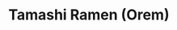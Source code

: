 ---
layout: place
title: "Tamashi Ramen (Orem)"
permalink: /utah/orem/tamashi-ramen-orem.html
stateAbbr: UT
stateName: Utah
cityName: Orem
place_id: ChIJLUKkIfmbTYcRfgiv04eMYuk
photos:
  - name: >-
      places/ChIJLUKkIfmbTYcRfgiv04eMYuk/photos/AeeoHcIRSd4gbe8WZteX7goHlAp64Cc_3eRituKHDV9ahsKjsaa5wnNvakalDkB_icuFp9wWF22O8-cvMT0lgJEnsMjaKZwEAUgBZ1Luy3ETCWkSBdk6U91dY1pIECvI0SYpftXuoy1kYHmAxZGS8hz5qiVp4CLED2L5_U3m_A91j-S31XoJ6AKjQ1cvMNV9dcl2z9JrqU6TkMITfg11phF9iIiH5OE_4sH6RmaRPIbaUUFyDm07CWwgcCGkeofwNp5ZItaJYD4ZrzJt6YulsbvTOl_b-z6PFwq03GaBxHbTjfetMw
    widthPx: 960
    heightPx: 540
    authorAttributions:
      - displayName: Tamashi Ramen (Orem)
        uri: https://maps.google.com/maps/contrib/104676600163806364399
        photoUri: >-
          https://lh3.googleusercontent.com/a-/ALV-UjXc15ejZOb3bdHKRcUejv6MJjykEIql8g_xYEbJVDPbByhferJH=s100-p-k-no-mo
    flagContentUri: >-
      https://www.google.com/local/imagery/report/?cb_client=maps_api_places.places_api&image_key=!1e10!2sAF1QipPzZeYIMOkz4MsgSaTm3xlt1BgIUgkXuEfOO0zK&hl=en-US
    googleMapsUri: >-
      https://www.google.com/maps/place//data=!3m4!1e2!3m2!1sAF1QipPzZeYIMOkz4MsgSaTm3xlt1BgIUgkXuEfOO0zK!2e10!4m2!3m1!1s0x874d9bf921a4422d:0xe9628c87d3af087e
  - name: >-
      places/ChIJLUKkIfmbTYcRfgiv04eMYuk/photos/AeeoHcJ3yZIrOEuIhF1fnR4BorylO3x5y-0wsLF_arBwrWNE0iVoO_sblGUEB5C2PYkQ1tnKHbbiROfiVxLddsxW7A0o0WBNGtSfnsIpDchNwGohN-f_AfLfrsB6WAmXadGDx3XaojERtv2ijsmajVywvaZeBJtEeJ8Fj906EmutOzGbIKTImvBJ-gpnxSPh4FKdfMid0iVVxnWYyu7ghQeWmHVg8Wt_qC_sPJzuMiwsN3cOIeeXCAhw0pftcIaTDdHshO3PwDouS58tiO3-s9gn2ffrLHruo-XA8nQ6HNi-exJjiA
    widthPx: 1400
    heightPx: 800
    authorAttributions:
      - displayName: Tamashi Ramen (Orem)
        uri: https://maps.google.com/maps/contrib/104676600163806364399
        photoUri: >-
          https://lh3.googleusercontent.com/a-/ALV-UjXc15ejZOb3bdHKRcUejv6MJjykEIql8g_xYEbJVDPbByhferJH=s100-p-k-no-mo
    flagContentUri: >-
      https://www.google.com/local/imagery/report/?cb_client=maps_api_places.places_api&image_key=!1e10!2sAF1QipM8D7bIMAYXh6mhVqk8FyiYEdWFr-qUbKIIdRYj&hl=en-US
    googleMapsUri: >-
      https://www.google.com/maps/place//data=!3m4!1e2!3m2!1sAF1QipM8D7bIMAYXh6mhVqk8FyiYEdWFr-qUbKIIdRYj!2e10!4m2!3m1!1s0x874d9bf921a4422d:0xe9628c87d3af087e
  - name: >-
      places/ChIJLUKkIfmbTYcRfgiv04eMYuk/photos/AeeoHcLOxAhSltLynvU3iOLoehr-zxRPDgbgMs3P9SbaUrlQ8bf-3NcdQh4dKO2RhkJUZ7Z_Pjah9_Os2OXWdumSKQYnL6VfEZHQ0KqQxrkqeqEmLACWCXhGFJZ5HgXfge_hXLGnpokuzhRZEUPzNjL27FLldKpsx7M1j131WQ4QIgGNkWZ6eO84-XPi44CTrbjJ8xnDfm3wUc-wHkwZkjYgZWvUJmD9QCf1tzDNf7yCZoAG6ltVm4fqn02LlRusBJKohnyBmpPzy4ZEApq23E7lWBRe2rhaE1VYSSdaCHowlwJV1bgnKzdrXPPFOkT-VeoUI6tHsgeQWHD6RYqmIxPsXlXgJxpcygFtD1sKHNXxEmrTzVyRouRC76fiUI25dbt98rVCui37m590ZNSNTPkPcLveHHanTen3BGVFdFG8raf3bg
    widthPx: 3024
    heightPx: 4032
    authorAttributions:
      - displayName: Lad Man
        uri: https://maps.google.com/maps/contrib/102282233569384522849
        photoUri: >-
          https://lh3.googleusercontent.com/a-/ALV-UjV2Bykx0JoRLNlhcA-01pkeu-PNLg0B6Yf2ilTSFuWHRkILiyO2=s100-p-k-no-mo
    flagContentUri: >-
      https://www.google.com/local/imagery/report/?cb_client=maps_api_places.places_api&image_key=!1e10!2sCIHM0ogKEICAgIDXqfGuLQ&hl=en-US
    googleMapsUri: >-
      https://www.google.com/maps/place//data=!3m4!1e2!3m2!1sCIHM0ogKEICAgIDXqfGuLQ!2e10!4m2!3m1!1s0x874d9bf921a4422d:0xe9628c87d3af087e
  - name: >-
      places/ChIJLUKkIfmbTYcRfgiv04eMYuk/photos/AeeoHcJrnT8Yxw0NO9SlcEvvUc1EHR4jv4AIuzrfJ2EYocWv6tk_6SFKIDiRTFmnDB_ZUgjixNgM_v0lvZXnCQQ5h1W4G1EsdFVULiBmL9fuUY33HOdmBOiYkCb-DJqlSol5jbdR8ytKa5MvpClS7wD2p9kvGWeyDoeShInMyvrUdohBFzxNyX4W93u5CWcNz0LuKRRMZJcPUnxTaAaJIYqnNNwZaF39aC6PPR813fVl42HkU8ZmQ8Xz1IDb5lM8IyKGSxymks-0g9GCf0PV3SgHJRP6epLDRQ38JpJnQh51SCp9HdnjC2hjfxiWuuxPacPuy-Ze8pziOQTUiX8XhqrX_4UNB9DErRaTstiY0JnyoXoy2cGBskrK18KOIfa8-ulBJGuZgAxD9XbrXlS72i1ScgbvaD3aqojDNZQZIyK-LNNMlCh9
    widthPx: 4032
    heightPx: 2268
    authorAttributions:
      - displayName: Ernie Hernandez
        uri: https://maps.google.com/maps/contrib/107453398201517004249
        photoUri: >-
          https://lh3.googleusercontent.com/a-/ALV-UjUAzbAlKwpyGYLHO7W8UFCASg2IWfGFEHhyPBoN7BHlid6slMlF6Q=s100-p-k-no-mo
    flagContentUri: >-
      https://www.google.com/local/imagery/report/?cb_client=maps_api_places.places_api&image_key=!1e10!2sCIHM0ogKEICAgIC_vKbGlQE&hl=en-US
    googleMapsUri: >-
      https://www.google.com/maps/place//data=!3m4!1e2!3m2!1sCIHM0ogKEICAgIC_vKbGlQE!2e10!4m2!3m1!1s0x874d9bf921a4422d:0xe9628c87d3af087e
  - name: >-
      places/ChIJLUKkIfmbTYcRfgiv04eMYuk/photos/AeeoHcKfK5zgo2xXubGxlwqfSvWm2rvP97iIExDO1q3oEB3fY8_asCuqKG9e_mITcyz60Le0p4VYM0WSUa2lu8DbgD6yeB258shVOamwlEICUC_PSZVtDMaxEJ8je5MO7SIvyhUW5NJWUGls_NjRlZkqXqn615lS2IPu3kPBWtFn_Cf_OsOBwE9bCkCoV1KdfHe53FTMNB1Xvxy1_sMEZNoKLjCSRc1LzD47AfKnAYdZmXsHG3KLC-yebqUW4RqgcBuFNpAf_6iwVhzLygvefXp_tqjEPWQG8IgohJbwgo59_sIPhg
    widthPx: 2316
    heightPx: 2316
    authorAttributions:
      - displayName: Tamashi Ramen (Orem)
        uri: https://maps.google.com/maps/contrib/104676600163806364399
        photoUri: >-
          https://lh3.googleusercontent.com/a-/ALV-UjXc15ejZOb3bdHKRcUejv6MJjykEIql8g_xYEbJVDPbByhferJH=s100-p-k-no-mo
    flagContentUri: >-
      https://www.google.com/local/imagery/report/?cb_client=maps_api_places.places_api&image_key=!1e10!2sAF1QipPPfKeVu8De9ouaohlv0YmJEN4ka7rLMT6t6q4E&hl=en-US
    googleMapsUri: >-
      https://www.google.com/maps/place//data=!3m4!1e2!3m2!1sAF1QipPPfKeVu8De9ouaohlv0YmJEN4ka7rLMT6t6q4E!2e10!4m2!3m1!1s0x874d9bf921a4422d:0xe9628c87d3af087e
  - name: >-
      places/ChIJLUKkIfmbTYcRfgiv04eMYuk/photos/AeeoHcKBex1qIOND6MYzCsfgz0ng8n01qgnDQCXiA-586E4gpUBma6HPXPRc-KMGhRmf0SWBdqAisyz4JYwOkfqhgX_Q9JqMypD3Ez6WSA5uqYEHI7nzZVcv5sKNS7M2wKp7HSueMeFeocww8KuN9htJW_gHvTP8ClL5cl_CceJPa45oZQ7KADODssH8zAZwNwRz72pMf5OEmCGmArRj3K8j103der-QBvKH0o5Yg1oijNglzl80UXOcJLBjl-KtNfe_eTm6QEe_-PhYGl-G8lDNiE5ruxVLUZ3Y89aqlubfYhb5PQ
    widthPx: 2896
    heightPx: 1441
    authorAttributions:
      - displayName: Tamashi Ramen (Orem)
        uri: https://maps.google.com/maps/contrib/104676600163806364399
        photoUri: >-
          https://lh3.googleusercontent.com/a-/ALV-UjXc15ejZOb3bdHKRcUejv6MJjykEIql8g_xYEbJVDPbByhferJH=s100-p-k-no-mo
    flagContentUri: >-
      https://www.google.com/local/imagery/report/?cb_client=maps_api_places.places_api&image_key=!1e10!2sAF1QipMdpFI27QWMe94qZcXQAguFUn6Yyd6PLTaMBDz4&hl=en-US
    googleMapsUri: >-
      https://www.google.com/maps/place//data=!3m4!1e2!3m2!1sAF1QipMdpFI27QWMe94qZcXQAguFUn6Yyd6PLTaMBDz4!2e10!4m2!3m1!1s0x874d9bf921a4422d:0xe9628c87d3af087e
  - name: >-
      places/ChIJLUKkIfmbTYcRfgiv04eMYuk/photos/AeeoHcLe3fSSsTZfkvmRE_f4xZ9CPmQ4Q0U-nn2bd-vF2BLstPglPW3V6QvdUsOPn7qixBt7DC0F-Uyf_upQhH2Fwm_6jNPZKmsnhF2o34yIb-VX8Mcln0tEQWAHZdeXdkfGUHcDznPc44CtQrz1vY9QlW9OVpW-acNArQo2a5OuyQyD5idF68Q2_fTrSUDt0TWSu38d5wB4c4NrzksD5_TysQdPAHCgEH0y3EySqyoCm_KRm0ImHk4JhhYP-5araKX9G89djo63qg5s0f2VoDiFnYCJyzXW4Gw0-sh1is3ThBzIJg
    widthPx: 2320
    heightPx: 2320
    authorAttributions:
      - displayName: Tamashi Ramen (Orem)
        uri: https://maps.google.com/maps/contrib/104676600163806364399
        photoUri: >-
          https://lh3.googleusercontent.com/a-/ALV-UjXc15ejZOb3bdHKRcUejv6MJjykEIql8g_xYEbJVDPbByhferJH=s100-p-k-no-mo
    flagContentUri: >-
      https://www.google.com/local/imagery/report/?cb_client=maps_api_places.places_api&image_key=!1e10!2sAF1QipMqrgYvfUK5ECMMaGEq__LNdtlRj8nQTmWQcljU&hl=en-US
    googleMapsUri: >-
      https://www.google.com/maps/place//data=!3m4!1e2!3m2!1sAF1QipMqrgYvfUK5ECMMaGEq__LNdtlRj8nQTmWQcljU!2e10!4m2!3m1!1s0x874d9bf921a4422d:0xe9628c87d3af087e
  - name: >-
      places/ChIJLUKkIfmbTYcRfgiv04eMYuk/photos/AeeoHcI9QMqHTAZhi-Ccibyms9x7OUNkf34rFMWKIdP6ZNgiWK1_DAZtrZYJjBk469_WMJlIlg2CbNHGD3DkqgFYiGqKEgTGP1eLJkdMd35596cUQwCHMRUz1UdgLISEnw7v0RZBT3yyb6AAVDSoglTUgWU7QMAx3vY6AKDqmT7dTmGcxEEYv4n-ck7Vj7ghl4ziokfk0lmf-qgI682jk20MB_MZtjvq7She9_iRU68vQjTiyVKY8C8ViMEuOOdojkq218BVu0YEiL9ZcCmPYOUdMSfKPd76s0dID9TCOj38st7tPQ
    widthPx: 2111
    heightPx: 2109
    authorAttributions:
      - displayName: Tamashi Ramen (Orem)
        uri: https://maps.google.com/maps/contrib/104676600163806364399
        photoUri: >-
          https://lh3.googleusercontent.com/a-/ALV-UjXc15ejZOb3bdHKRcUejv6MJjykEIql8g_xYEbJVDPbByhferJH=s100-p-k-no-mo
    flagContentUri: >-
      https://www.google.com/local/imagery/report/?cb_client=maps_api_places.places_api&image_key=!1e10!2sAF1QipNwH3By3_KI0XY_XsHSF3npRVnlg6Jdz0NWX3Ig&hl=en-US
    googleMapsUri: >-
      https://www.google.com/maps/place//data=!3m4!1e2!3m2!1sAF1QipNwH3By3_KI0XY_XsHSF3npRVnlg6Jdz0NWX3Ig!2e10!4m2!3m1!1s0x874d9bf921a4422d:0xe9628c87d3af087e
  - name: >-
      places/ChIJLUKkIfmbTYcRfgiv04eMYuk/photos/AeeoHcKFBU892R0Jd7OHlxNt74knDxJvquEBEfTirb9fKGgN3norDMwqQDtxwGcWjh25LS0myC-h-S8bybXuX5uMDy1Q6Sg6TzXe4_rPvjSQX3F0ykeb1dE_HydQmENWRSh25QzrUer4WdvXE1eyqwLBLd9uuRTqF6WTCYJMDlahtXtS4vuxfxXRrREv0SB7zp2vtnUit1j3_jui4f6WWD_cRMLZZzEHvSU78jHUAv1Iy16WgmXeyd1HP5-OUqio6mrIGPJsOLTMC4l3T2ogbh8N9aXOmwQIkEVH3kAfCsJEN00-CQ
    widthPx: 2316
    heightPx: 2316
    authorAttributions:
      - displayName: Tamashi Ramen (Orem)
        uri: https://maps.google.com/maps/contrib/104676600163806364399
        photoUri: >-
          https://lh3.googleusercontent.com/a-/ALV-UjXc15ejZOb3bdHKRcUejv6MJjykEIql8g_xYEbJVDPbByhferJH=s100-p-k-no-mo
    flagContentUri: >-
      https://www.google.com/local/imagery/report/?cb_client=maps_api_places.places_api&image_key=!1e10!2sAF1QipNTX2q6BWDRUQ7UYkW4B34XjqKIPs1jlFMRxJt3&hl=en-US
    googleMapsUri: >-
      https://www.google.com/maps/place//data=!3m4!1e2!3m2!1sAF1QipNTX2q6BWDRUQ7UYkW4B34XjqKIPs1jlFMRxJt3!2e10!4m2!3m1!1s0x874d9bf921a4422d:0xe9628c87d3af087e
  - name: >-
      places/ChIJLUKkIfmbTYcRfgiv04eMYuk/photos/AeeoHcKHxL6GQBf4MEESRPD4-EOP8fcjJCp_0t29NwgfBQlESc06bKTgOMyx3eZOHK6WJ8xAO6ACpi2kr8kwxiM272AFRUM7WVPtpgA68OyeLHoqjJ3DSrt9yCaOw-SnI7MzPS12CenemnpVnlr804X37F-aNS8wgcBPSt2PLvE6Rd3lj0jJMxzkZ6LVP2eOYmH7XeEQJXYnBQxEaF7yMW9NRT4Eeh4NmOWeVJ1eUQXfStue8zK_Mf2kR9R8SLcfUPAEhMxx6huR6heY001mFJywIFMSpNzTU2KSQZ8VwGwERC21Tg
    widthPx: 2094
    heightPx: 2102
    authorAttributions:
      - displayName: Tamashi Ramen (Orem)
        uri: https://maps.google.com/maps/contrib/104676600163806364399
        photoUri: >-
          https://lh3.googleusercontent.com/a-/ALV-UjXc15ejZOb3bdHKRcUejv6MJjykEIql8g_xYEbJVDPbByhferJH=s100-p-k-no-mo
    flagContentUri: >-
      https://www.google.com/local/imagery/report/?cb_client=maps_api_places.places_api&image_key=!1e10!2sAF1QipNR1bvZU-YEjBh_It04iI6Oo3MMn_mZ76wJNV8t&hl=en-US
    googleMapsUri: >-
      https://www.google.com/maps/place//data=!3m4!1e2!3m2!1sAF1QipNR1bvZU-YEjBh_It04iI6Oo3MMn_mZ76wJNV8t!2e10!4m2!3m1!1s0x874d9bf921a4422d:0xe9628c87d3af087e
address: 206 E University Pkwy, Orem, UT 84058, USA
street: 206 E University Pkwy
city: Orem
state: UT
zip: '84058'
country: USA
neighborhood: Cherry Hill
latitude: '40.272074'
longitude: '-111.690094'
accessibility_options:
  wheelchairAccessibleParking: true
  wheelchairAccessibleEntrance: true
  wheelchairAccessibleRestroom: true
  wheelchairAccessibleSeating: true
business_status: OPERATIONAL
name: Tamashi Ramen (Orem)
google_maps_links:
  directionsUri: >-
    https://www.google.com/maps/dir//''/data=!4m7!4m6!1m1!4e2!1m2!1m1!1s0x874d9bf921a4422d:0xe9628c87d3af087e!3e0
  placeUri: https://maps.google.com/?cid=16817158473554790526
  writeAReviewUri: >-
    https://www.google.com/maps/place//data=!4m3!3m2!1s0x874d9bf921a4422d:0xe9628c87d3af087e!12e1
  reviewsUri: >-
    https://www.google.com/maps/place//data=!4m4!3m3!1s0x874d9bf921a4422d:0xe9628c87d3af087e!9m1!1b1
  photosUri: >-
    https://www.google.com/maps/place//data=!4m3!3m2!1s0x874d9bf921a4422d:0xe9628c87d3af087e!10e5
primary_type: Restaurant
opening_hours:
  regular: null
  current: null
secondary_opening_hours:
  regular:
    weekdayDescriptions: null
    type: null
  current:
    weekdayDescriptions: null
    type: null
phone: (801) 691-1894
price_level: PRICE_LEVEL_MODERATE
price_range: $10 &ndash; $20
rating: '4.6'
rating_count: 1064
website: http://www.tamashiramen.com/
description: null
reviews: null
parking_options: null
payment_options: null
allow_dogs: null
curbside_pickup: null
delivery: null
dine_in: null
good_for_children: null
good_for_groups: null
good_for_sports: null
live_music: null
menu_for_children: null
outdoor_seating: null
reservable: null
restroom: null
serves_beer: null
serves_breakfast: null
serves_brunch: null
serves_cocktails: null
serves_coffee: null
serves_dinner: null
serves_dessert: null
serves_lunch: null
serves_vegetarian_food: null
serves_wine: null
takeout: null

---